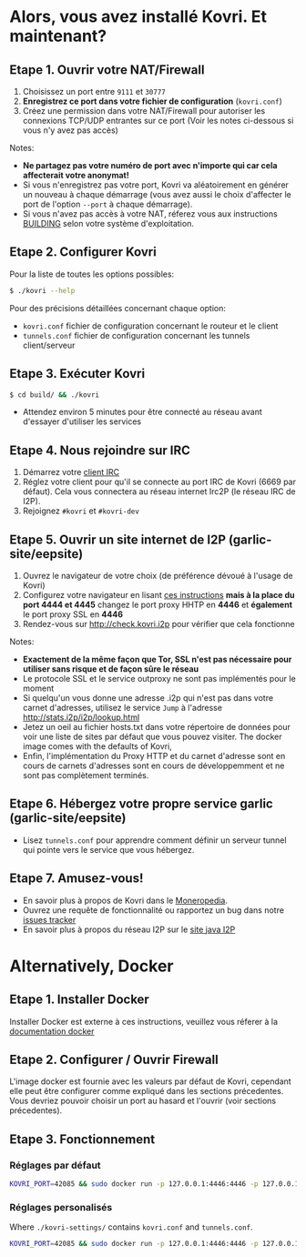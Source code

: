 # Alors, vous avez installé Kovri. Et maintenant?

## Etape 1. Ouvrir votre NAT/Firewall
1. Choisissez un port entre ```9111``` et ```30777```
2. **Enregistrez ce port dans votre fichier de configuration** (`kovri.conf`)
3. Créez une permission dans votre NAT/Firewall pour autoriser les connexions TCP/UDP entrantes sur ce port (Voir les notes ci-dessous si vous n'y avez pas accès)

Notes:

- **Ne partagez pas votre numéro de port avec n'importe qui car cela affecterait votre anonymat!**
- Si vous n'enregistrez pas votre port, Kovri va aléatoirement en générer un nouveau à chaque démarrage (vous avez aussi le choix d'affecter le port de l'option `--port` à chaque démarrage).
- Si vous n'avez pas accès à votre NAT, réferez vous aux instructions [BUILDING](https://github.com/monero-project/kovri/blob/master/doc/BUILDING.md) selon votre système d'exploitation.

## Etape 2. Configurer Kovri

Pour la liste de toutes les options possibles:

```bash
$ ./kovri --help
```

Pour des précisions détaillées concernant chaque option:

- `kovri.conf` fichier de configuration concernant le routeur et le client
- `tunnels.conf` fichier de configuration concernant les tunnels client/serveur

## Etape 3. Exécuter Kovri
```bash
$ cd build/ && ./kovri
```

- Attendez environ 5 minutes pour être connecté au réseau avant d'essayer d'utiliser les services

## Etape 4. Nous rejoindre sur IRC
1. Démarrez votre [client IRC](https://en.wikipedia.org/wiki/List_of_IRC_clients)
2. Réglez votre client pour qu'il se connecte au port IRC de Kovri (6669 par défaut). Cela vous connectera au réseau internet Irc2P (le réseau IRC de I2P).
3. Rejoignez `#kovri` et `#kovri-dev`

## Etape 5. Ouvrir un site internet de I2P (garlic-site/eepsite)
1. Ouvrez le navigateur de votre choix (de préférence dévoué à l'usage de Kovri)
2. Configurez votre navigateur en lisant [ces instructions](https://geti2p.net/fr/about/browser-config) **mais à la place du port 4444 et 4445** changez le port proxy HHTP en **4446** et **également** le port proxy SSL en **4446**
3. Rendez-vous sur http://check.kovri.i2p pour vérifier que cela fonctionne

Notes:

- **Exactement de la même façon que Tor, SSL n'est pas nécessaire pour utiliser sans risque et de façon sûre le réseau**
- Le protocole SSL et le service outproxy ne sont pas implémentés pour le moment
- Si quelqu'un vous donne une adresse .i2p qui n'est pas dans votre carnet d'adresses, utilisez le service `Jump` à l'adresse http://stats.i2p/i2p/lookup.html
- Jetez un oeil au fichier hosts.txt dans votre répertoire de données pour voir une liste de sites par défaut que vous pouvez visiter. The docker image comes with the defaults of Kovri,
- Enfin, l'implémentation du Proxy HTTP et du carnet d'adresse sont en cours de carnets d'adresses sont en cours de développemment et ne sont pas complètement terminés.

## Etape 6. Hébergez votre propre service garlic (garlic-site/eepsite)
- Lisez `tunnels.conf` pour apprendre comment définir un serveur tunnel qui pointe vers le service que vous hébergez.

## Etape 7. Amusez-vous!
- En savoir plus à propos de Kovri dans le [Moneropedia](https://getmonero.org/resources/moneropedia/kovri.html).
- Ouvrez une requête de fonctionnalité ou rapportez un bug dans notre [issues tracker](https://github.com/monero-project/kovri/issues)
- En savoir plus à propos du réseau I2P sur le [site java I2P](https://geti2p.net/en/docs)

# Alternatively, Docker

## Etape 1. Installer Docker
Installer Docker est externe à ces instructions, veuillez vous réferer à la [documentation docker](https://docs.docker.com/engine/installation/)

## Etape 2. Configurer / Ouvrir Firewall
L'image docker est fournie avec les valeurs par défaut de Kovri, cependant elle peut être configurer comme expliqué dans les sections précedentes.
Vous devriez pouvoir choisir un port au hasard et l'ouvrir (voir sections précedentes).

## Etape 3. Fonctionnement

### Réglages par défaut
```bash
KOVRI_PORT=42085 && sudo docker run -p 127.0.0.1:4446:4446 -p 127.0.0.1:6669:6669 -p $KOVRI_PORT --env KOVRI_PORT=$KOVRI_PORT geti2p/kovri
```

### Réglages personalisés
Where `./kovri-settings/` contains `kovri.conf` and `tunnels.conf`.
```bash
KOVRI_PORT=42085 && sudo docker run -p 127.0.0.1:4446:4446 -p 127.0.0.1:6669:6669 -p $KOVRI_PORT --env KOVRI_PORT=$KOVRI_PORT -v kovri-settings:/home/kovri/.kovri/config:ro geti2p/kovri
```

